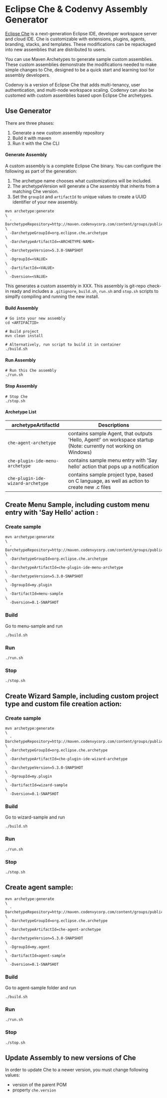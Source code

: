 # Eclipse Che & Codenvy Assembly Generator
[Eclipse Che](www.eclipse.org/che) is a next-generation Eclipse IDE, developer workspace server and cloud IDE. Che is customizable with extensions, plugins, agents, branding, stacks, and templates. These modifications can be repackaged into new assemblies that are distributed to users. 

You can use Maven Archetypes to generate sample custom assemblies. These custom assemblies demonstrate the modifications needed to make simple changes to Che, designed to be a quick start and learning tool for assembly developers.

Codenvy is a version of Eclipse Che that adds multi-tenancy, user authentication, and multi-node workspace scaling. Codenvy can also be customed with custom assemblies based upon Eclipse Che archetypes.


## Use Generator
There are three phases:
1. Generate a new custom assembly repository
2. Build it with maven
3. Run it with the Che CLI

#### Generate Assembly
A custom assembly is a complete Eclipse Che binary. You can configure the following as part of the generation:
1. The archetype name chooses what customizations will be included.
2. The archetypeVersion will generate a Che assembly that inherits from a matching Che version.
3. Set the `groupId` and `artifactId` to unique values to create a UUID identifier of your new assembly.

```
mvn archetype:generate                                                      \
  -DarchetypeRepository=http://maven.codenvycorp.com/content/groups/public/ \
  -DarchetypeGroupId=org.eclipse.che.archetype                              \
  -DarchetypeArtifactId=<ARCHETYPE-NAME>                                    \
  -DarchetypeVersion=5.3.0-SNAPSHOT                                         \
  -DgroupId=<VALUE>                                                         \
  -DartifactId=<VALUE>                                                      \
  -Dversion=<VALUE>
```

This generates a custom assembly in XXX. This assembly is git-repo check-in ready and includes a `.gitignore`, `build.sh`, `run.sh` and `stop.sh` scripts to simplfy compiling and running the new install.

#### Build Assembly
```
# Go into your new assembly
cd <ARTIFACTID>

# Build project
mvn clean install
```
```
# Alternatively, run script to build it in container
./build.sh
```
#### Run Assembly
```
# Run this Che assembly
./run.sh
```
#### Stop Assembly
```
# Stop Che
./stop.sh
```

#### Archetype List
| archetypeArtifactId   | Descriptions                              |
|-----------------------|-------------------------------------------|
| `che-agent-archetype` |  contains sample Agent, that outputs 'Hello, Agent!' on workspace startup (Note: currently not working on Windows)  |
| `che-plugin-ide-menu-archetype` |  contains sample menu entry with 'Say hello' action that pops up a notification                     |
| `che-plugin-ide-wizard-archetype` |  contains sample project type, based on C language, as well as action to create new .c files                      |



## Create Menu Sample, including custom menu entry with 'Say Hello' action :

### Create sample
```
mvn archetype:generate                                                      \
  -DarchetypeRepository=http://maven.codenvycorp.com/content/groups/public/ \
  -DarchetypeGroupId=org.eclipse.che.archetype                              \
  -DarchetypeArtifactId=che-plugin-ide-menu-archetype                       \
  -DarchetypeVersion=5.3.0-SNAPSHOT                                         \
  -DgroupId=my.plugin                                                       \
  -DartifactId=menu-sample                                                  \
  -Dversion=0.1-SNAPSHOT
```

### Build
Go to menu-sample and run 
```
./build.sh
```

### Run
```
./run.sh
```

### Stop
```
./stop.sh
```

## Create Wizard Sample, including custom project type and custom file creation action:

### Create sample
```
mvn archetype:generate                                                      \
  -DarchetypeRepository=http://maven.codenvycorp.com/content/groups/public/ \
  -DarchetypeGroupId=org.eclipse.che.archetype                              \
  -DarchetypeArtifactId=che-plugin-ide-wizard-archetype                     \
  -DarchetypeVersion=5.3.0-SNAPSHOT                                         \
  -DgroupId=my.plugin                                                       \
  -DartifactId=wizard-sample                                                \
  -Dversion=0.1-SNAPSHOT                            
```

### Build
Go to wizard-sample and run 
```
./build.sh
```

### Run
```
./run.sh
```

### Stop
```
./stop.sh
```

## Create agent sample:

```
mvn archetype:generate                                                      \
  -DarchetypeRepository=http://maven.codenvycorp.com/content/groups/public/ \
  -DarchetypeGroupId=org.eclipse.che.archetype                              \
  -DarchetypeArtifactId=che-agent-archetype                                 \
  -DarchetypeVersion=5.3.0-SNAPSHOT                                         \
  -DgroupId=my.agent                                                        \
  -DartifactId=agent-sample                                                 \
  -Dversion=0.1-SNAPSHOT  
```


### Build
Go to agent-sample folder and run 
```
./build.sh
```

### Run
```
./run.sh
```

### Stop
```
./stop.sh
```

## Update Assembly to new versions of Che
In order to update Che to a newer version, you must change following values:

- version of the parent POM
- property `che.version`

